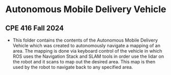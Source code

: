# Autonomous Mobile Delivery Vehicle
## CPE 416 Fall 2024

- This folder contains the contents of the Autonomous Mobile Delivery Vehicle which was created to autonomously navigate a mapping of an area. The mapping is done via keyboard control of the vehicle in which ROS uses the Navigation Stack and SLAM tools in order use the lidar on the robot and it scans to map out the desired area. This map is then used by the robot to navigate back to any specified area.